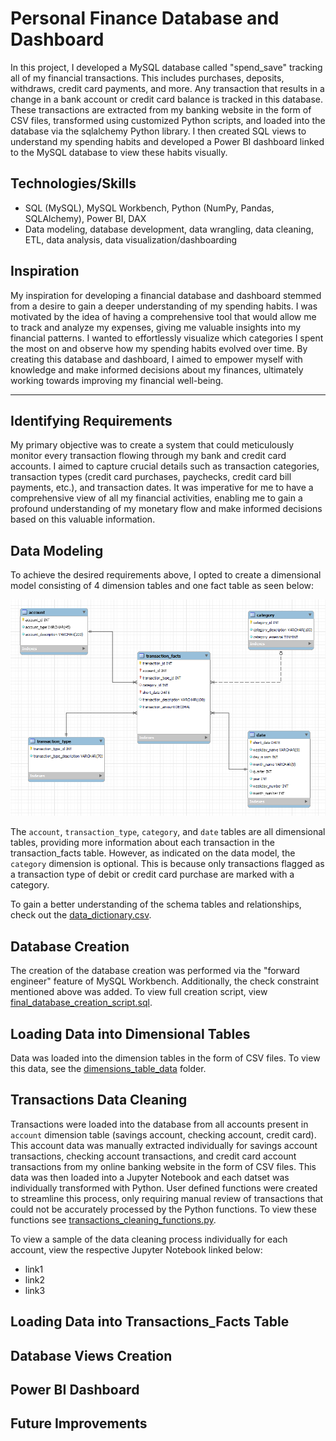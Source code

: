 # Personal Finance Database and Dashboard
In this project, I developed a MySQL database called "spend_save" tracking all of my financial transactions. This includes purchases, deposits, withdraws, credit card payments, and more. Any transaction that results in a change in a bank account or credit card balance is tracked in this database. These transactions are extracted from my banking website in the form of CSV files, transformed using customized Python scripts, and loaded into the database via the sqlalchemy Python library. I then created SQL views to understand my spending habits and developed a Power BI dashboard linked to the MySQL database to view these habits visually.

## Technologies/Skills
- SQL (MySQL), MySQL Workbench, Python (NumPy, Pandas, SQLAlchemy), Power BI, DAX
- Data modeling, database development, data wrangling, data cleaning, ETL, data analysis, data visualization/dashboarding

## Inspiration
My inspiration for developing a financial database and dashboard stemmed from a desire to gain a deeper understanding of my spending habits. I was motivated by the idea of having a comprehensive tool that would allow me to track and analyze my expenses, giving me valuable insights into my financial patterns. I wanted to effortlessly visualize which categories I spent the most on and observe how my spending habits evolved over time. By creating this database and dashboard, I aimed to empower myself with knowledge and make informed decisions about my finances, ultimately working towards improving my financial well-being.

---

## Identifying Requirements 
My primary objective was to create a system that could meticulously monitor every transaction flowing through my bank and credit card accounts. I aimed to capture crucial details such as transaction categories, transaction types (credit card purchases, paychecks, credit card bill payments, etc.), and transaction dates. It was imperative for me to have a comprehensive view of all my financial activities, enabling me to gain a profound understanding of my monetary flow and make informed decisions based on this valuable information.

## Data Modeling
To achieve the desired requirements above, I opted to create a dimensional model consisting of 4 dimension tables and one fact table as seen below:

![data_model](final_data_model.png)

The `account`, `transaction_type`, `category`, and `date` tables are all dimensional tables, providing more information about each transaction in the transaction_facts table. However, as indicated on the data model, the `category` dimension is optional. This is because only transactions flagged as a transaction type of debit or credit card purchase are marked with a category.

To gain a better understanding of the schema tables and relationships, check out the [data_dictionary.csv](data_dictionary.md).

## Database Creation

The creation of the database creation was performed via the "forward engineer" feature of MySQL Workbench. Additionally, the check constraint mentioned above was added. To view full creation script, view [final_database_creation_script.sql](final_database_creation_script.sql).

## Loading Data into Dimensional Tables

Data was loaded into the dimension tables in the form of CSV files. To view this data, see the [dimensions_table_data](dimensions_table_data) folder.

## Transactions Data Cleaning

Transactions were loaded into the database from all accounts present in `account` dimension table (savings account, checking account, credit card). This account data was manually extracted individually for savings account transactions, checking account transactions, and credit card account transactions from my online banking website in the form of CSV files. This data was then loaded into a Jupyter Notebook and each datset was individually transformed with Python. User defined functions were created to streamline this process, only requiring manual review of transactions that could not be accurately processed by the Python functions. To view these functions see [transactions_cleaning_functions.py](transactions_cleaning_functions.py).

To view a sample of the data cleaning process individually for each account, view the respective Jupyter Notebook linked below:
  - link1
  - link2
  - link3

## Loading Data into Transactions_Facts Table

## Database Views Creation

## Power BI Dashboard

## Future Improvements
